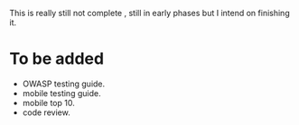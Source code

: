 This is really still not complete , still in early phases but I intend on finishing it.

# To be added

* OWASP testing guide.
* mobile testing guide.
* mobile top 10.
* code review.

